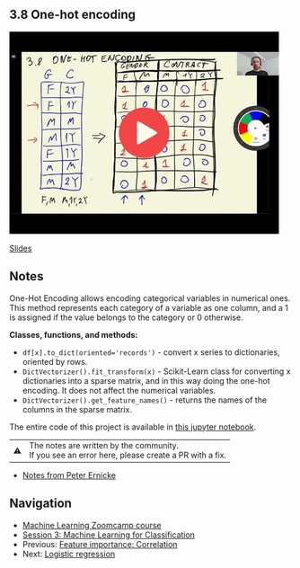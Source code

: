 
## 3.8 One-hot encoding

<a href="https://www.youtube.com/watch?v=L-mjQFN5aR0&list=PL3MmuxUbc_hIhxl5Ji8t4O6lPAOpHaCLR"><img src="images/thumbnail-3-08.jpg"></a>

[Slides](https://www.slideshare.net/AlexeyGrigorev/ml-zoomcamp-3-machine-learning-for-classification)


## Notes

One-Hot Encoding allows encoding categorical variables in numerical ones. This method represents each category of a variable as one column, and a 1 is assigned if the value belongs to the category or 0 otherwise. 

**Classes, functions, and methods:** 

* `df[x].to_dict(oriented='records')` - convert x series to dictionaries, oriented by rows. 
* `DictVectorizer().fit_transform(x)` - Scikit-Learn class for converting x dictionaries into a sparse matrix, and in this way doing the one-hot encoding. It does not affect the numerical variables. 
* `DictVectorizer().get_feature_names()` -  returns the names of the columns in the sparse matrix.  

The entire code of this project is available in [this jupyter notebook](https://github.com/alexeygrigorev/mlbookcamp-code/blob/master/chapter-03-churn-prediction/03-churn.ipynb). 

<table>
   <tr>
      <td>⚠️</td>
      <td>
         The notes are written by the community. <br>
         If you see an error here, please create a PR with a fix.
      </td>
   </tr>
</table>

* [Notes from Peter Ernicke](https://knowmledge.com/2023/09/29/ml-zoomcamp-2023-machine-learning-for-classification-part-8/)

## Navigation

* [Machine Learning Zoomcamp course](../)
* [Session 3: Machine Learning for Classification](./)
* Previous: [Feature importance: Correlation](07-correlation.md)
* Next: [Logistic regression](09-logistic-regression.md)
